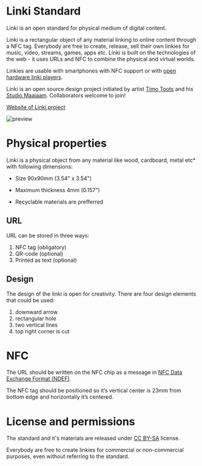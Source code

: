 # Linki Standard

Linki is an open standard for physical medium of digital content.

Linki is a rectangular object of any material linking to online content through a NFC tag. Everybody are free to create, release, sell their own linkies for music, video, streams, games, apps etc. Linki is built on the technologies of the web - it uses URLs and NFC to combine the physical and virtual worlds.

Linkies are usable with smartphones with NFC support or with [open hardware linki players](https://github.com/timotoots/linki_players).

Linki is an open source design project initiated by artist [Timo Toots](https://www.timo.ee) and his [Studio Maajaam](https://www.maajaam.ee). Collaborators welcome to join!

[Website of Linki project](https://www.linki.cc)

![preview](https://github.com/timotoots/linki_standard/raw/master/linki_preview.png)

# Physical properties

Linki is a physical object from any material like wood, cardboard, metal etc* with following dimensions:

* Size 90x90mm (3.54" x 3.54")
* Maximum thickness 4mm (0.157")

* Recyclable materials are prefferred

## URL
URL can be stored in three ways:        
1. NFC tag (obligatory)        
2. QR-code (optional)        
3. Printed as text (optional)  


## Design
The design of the linki is open for creativity. There are four design elements that could be used:
1. downward arrow
2. rectangular hole
3. two vertical lines
4. top right corner is cut

# NFC
The URL should be written on the NFC chip as a message in [NFC Data Exchange Format (NDEF)](https://learn.adafruit.com/adafruit-pn532-rfid-nfc/ndef).

The NFC tag should be positioned so it’s vertical center is 23mm from bottom edge and horizontally it’s centered.

# License and permissions
The standard and it's materials are released under [CC BY-SA](https://creativecommons.org/licenses/by-sa/4.0/) license.

Everybody are free to create linkies for commercial or non-commercial purposes, even without referring to the standard.
